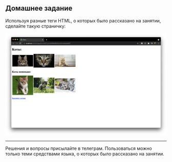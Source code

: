 ## Домашнее задание
Используя разные теги HTML, о которых было рассказано на занятии, сделайте такую страничку:

![](hw.png)

---
Решения и вопросы присылайте в телеграм. Пользоваться можно только теми 
средствами языка, о которых было рассказано на занятии.
